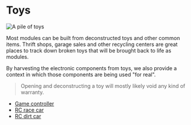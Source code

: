 # Toys

![A pile of toys]({{site.baseurl}}/assets/toys.jpg)

Most modules can be built from deconstructed toys and other common items. 
Thrift shops, garage sales and other recycling centers are great places to track down
broken toys that will be brought back to life as modules.

By harvesting the electronic components from toys, we also provide a context
in which those components are being used "for real".

> Opening and deconstructing a toy will mostly likely void any kind of warranty.

* [Game controller]({{site.baseurl}}/toys/game-controller)
* [RC race car]({{site.baseurl}}/toys/rc-race-car)
* [RC dirt car]({{site.baseurl}}/toys/rc-dirt-car)